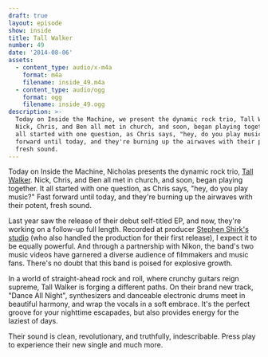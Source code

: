 ```yaml
---
draft: true
layout: episode
show: inside
title: Tall Walker
number: 49
date: '2014-08-06'
assets:
  - content_type: audio/x-m4a
    format: m4a
    filename: inside_49.m4a
  - content_type: audio/ogg
    format: ogg
    filename: inside_49.ogg
description: >-
  Today on Inside the Machine, we present the dynamic rock trio, Tall Walker.
  Nick, Chris, and Ben all met in church, and soon, began playing together. It
  all started with one question, as Chris says, "hey, do you play music?" Fast
  forward until today, and they're burning up the airwaves with their potent,
  fresh sound.
---
```

Today on Inside the Machine, Nicholas presents the dynamic rock trio, [Tall Walker](http://tallwalkermusic.com). Nick, Chris, and Ben all met in church, and soon, began playing together. It all started with one question, as Chris says, "hey, do you play music?" Fast forward until today, and they're burning up the airwaves with their potent, fresh sound.

Last year saw the release of their debut self-titled EP, and now, they're working on a follow-up full length. Recorded at producer [Stephen Shirk's studio](http://shirkmusic.com) (who also handled the production for their first release), I expect it to be equally powerful. And through a partnership with Nikon, the band's two music videos have garnered a diverse audience of filmmakers and music fans. There's no doubt that this band is poised for explosive growth.

In a world of straight-ahead rock and roll, where crunchy guitars reign supreme, Tall Walker is forging a different paths. On their brand new track, "Dance All Night", synthesizers and danceable electronic drums meet in beautiful harmony, and wrap the vocals in a soft embrace. It's the perfect groove for your nighttime escapades, but also provides energy for the laziest of days.

Their sound is clean, revolutionary, and truthfully, indescribable. Press play to experience their new single and much more.